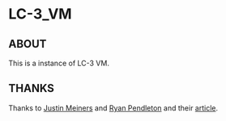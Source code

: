 # LC-3_VM

## ABOUT

This is a instance of LC-3 VM.

## THANKS

Thanks to [Justin Meiners](https://www.jmeiners.com/) and [Ryan Pendleton](https://www.ryanp.me/) and their [article](https://www.jmeiners.com/lc3-vm/).
